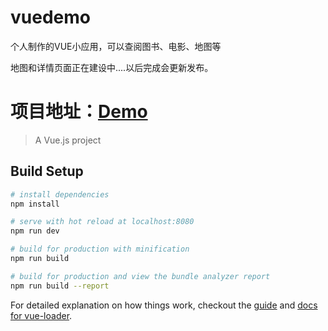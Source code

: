 # vuedemo

个人制作的VUE小应用，可以查阅图书、电影、地图等

地图和详情页面正在建设中....以后完成会更新发布。

# 项目地址：[Demo](http://www.lymoozzc.com/phone/vue/index.html)

> A Vue.js project

## Build Setup

``` bash
# install dependencies
npm install

# serve with hot reload at localhost:8080
npm run dev

# build for production with minification
npm run build

# build for production and view the bundle analyzer report
npm run build --report
```

For detailed explanation on how things work, checkout the [guide](http://vuejs-templates.github.io/webpack/) and [docs for vue-loader](http://vuejs.github.io/vue-loader).
